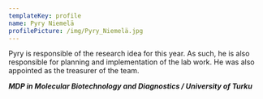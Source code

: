 ```yaml
---
templateKey: profile
name: Pyry Niemelä
profilePicture: /img/Pyry_Niemelä.jpg
---
```

Pyry is responsible of the research idea for this year. As such, he is also responsible for planning  and implementation of the lab work. He was also appointed as the treasurer of the team.

**_MDP in Molecular Biotechnology and Diagnostics / University of Turku_**
